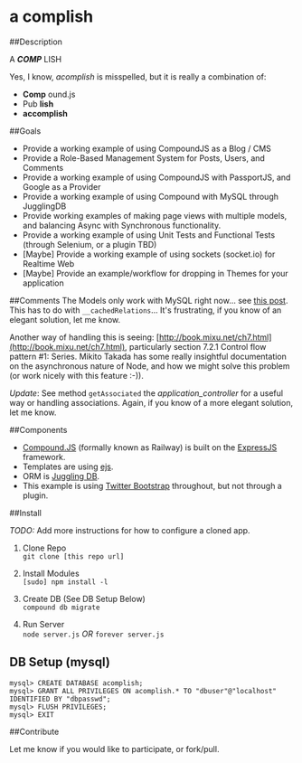 a complish
=================

##Description  

A ***COMP*** LISH

Yes, I know, *acomplish* is misspelled, but it is really a combination of:

* __Comp__ ound.js
* Pub __lish__
* __accomplish__

##Goals

* Provide a working example of using CompoundJS as a Blog / CMS
* Provide a Role-Based Management System for Posts, Users, and Comments
* Provide a working example of using CompoundJS with PassportJS, and Google as a Provider
* Provide a working example of using Compound with MySQL through JugglingDB
* Provide working examples of making page views with multiple models, and balancing Async
with Synchronous functionality.
* Provide a working example of using Unit Tests and Functional Tests (through Selenium, or a plugin TBD)
* [Maybe] Provide a working example of using sockets (socket.io) for Realtime Web
* [Maybe] Provide an example/workflow for dropping in Themes for your application 

##Comments
The Models only work with MySQL right now... see [this post](https://groups.google.com/forum/?fromgroups=#!topic/compoundjs/YxcIOKEqM8w).
This has to do with `__cachedRelations`... It's frustrating, if you know of an elegant solution, let me know.  

Another way of handling this is seeing: [http://book.mixu.net/ch7.html](http://book.mixu.net/ch7.html), particularly section
7.2.1 Control flow pattern #1: Series. Mikito Takada has some really insightful documentation on the asynchronous nature of
Node, and how we might solve this problem (or work nicely with this feature :-)).  

*Update*: See method `getAssociated` the *application_controller* for a useful way or handling associations. Again, if you know of a more elegant solution, let me know.  

##Components

* [Compound.JS](http://compoundjs.com/) (formally known as Railway) is built on the [ExpressJS](http://expressjs.com/) framework.
* Templates are using [ejs](https://github.com/visionmedia/ejs).
* ORM is [Juggling DB](https://github.com/1602/jugglingdb).
* This example is using [Twitter Bootstrap](http://twitter.github.com/bootstrap/) throughout, but not through a plugin.

##Install

*TODO:* Add more instructions for how to configure a cloned app. 

1. Clone Repo  
    `git clone [this repo url]`

2. Install Modules  
    `[sudo] npm install -l`

3. Create DB (See DB Setup Below)  
    `compound db migrate`

4. Run Server  
    `node server.js` *OR* `forever server.js`


DB Setup (mysql)
----------------

	mysql> CREATE DATABASE acomplish;
	mysql> GRANT ALL PRIVILEGES ON acomplish.* TO "dbuser"@"localhost" IDENTIFIED BY "dbpasswd";
	mysql> FLUSH PRIVILEGES; 
	mysql> EXIT  
	  
##Contribute

Let me know if you would like to participate, or fork/pull. 

